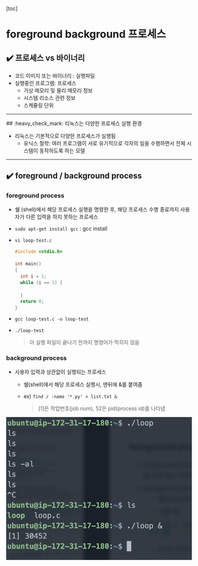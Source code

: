 [toc]

# foreground background 프로세스

## :heavy_check_mark: 프로세스 vs 바이너리

- 코드 이미지 또는 바이너리 : 실행파일
- 실행중인 프로그램: 프로세스
  - 가상 메모리 및 물리 메모리 정보
  - 시스템 리소스 관련 정보
  - 스케쥴링 단위





<hr>
## :heavy_check_mark: 리눅스는 다양한 프로세스 실행 환경

- 리눅스는 기본적으로 다양한 프로세스가 실행됨
  - 유닉스 철학: 여러 프로그램이 서로 유기적으로 각자의 일을 수행하면서 전체 시스템이 동작하도록 하는 모델





<hr>

## :heavy_check_mark: foreground / background process


### foreground  process

- 쉘 (shell)에서 해당 프로세스 실행을 명령한 후, 해당 프로세스 수행 종료까지 사용자가 다른 입력을 하지 못하는 프로세스

- `sudo apt-get install gcc` : gcc install

- `vi loop-test.c`

  ```c
  #include <stdio.h>
  
  int main()
  {
  	int i = 1;
  	while (i == 1) {
  	
  	}
  	return 0;
  }
  ```

- `gcc loop-test.c -o loop-test`

- `./loop-test`

  > 이 실행 파일이 끝나기 전까지 명령어가 먹히지 않음



### background process

- 사용자 입력과 상관없이 실행되는 프로세스

  - 쉘(shell)에서 해당 프로세스 실행시, 맨뒤에 &를 붙여줌

  - ex) `find / -name '*.py' > list.txt &`

    > [1]은 작업번호(job num), 52은 pid(process id)를 나타냄

![image-20210303233135878](assets/image-20210303233135878.png)


